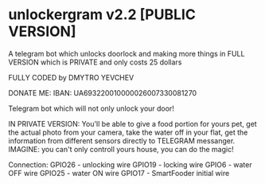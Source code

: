 # unlockergram v2.2 [PUBLIC VERSION]
A telegram bot which unlocks doorlock 
and making more things in FULL VERSION which is PRIVATE and only costs 25 dollars

FULLY CODED by DMYTRO YEVCHEV

DONATE ME: 
IBAN: UA693220010000026007330081270



Telegram bot which will not only unlock your
door! 

IN PRIVATE VERSION: You'll be able to give 
a food portion for yours pet, get the actual 
photo from your camera, take the water off 
in your flat, get the information from different 
sensors directly to TELEGRAM messanger. 
IMAGINE: you can't only controll yours house, 
you can do the magic! 


Connection:
GPIO26 - unlocking wire
GPIO19 - locking wire
GPIO6  - water OFF wire
GPIO25 - water ON wire
GPIO17 - SmartFooder initial wire



